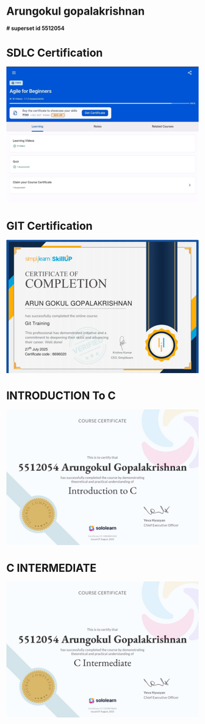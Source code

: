 # Arungokul gopalakrishnan 

**# superset id 5512054**

# SDLC Certification
![IMAGE ADDED](<SDLC/Agile_certificate.jpeg>)
# GIT Certification
![IMAGE ADDED](<gitandgithub/git_certificate.png>)

# INTRODUCTION To C
![IMAGE ADDED](<Essentials_of_C/My_Certificates/Introduction_to_C.jpeg>)

# C INTERMEDIATE
![IMAGE ADDED](<Essentials_of_C/My_Certificates/C_Intermediate.jpeg>)


